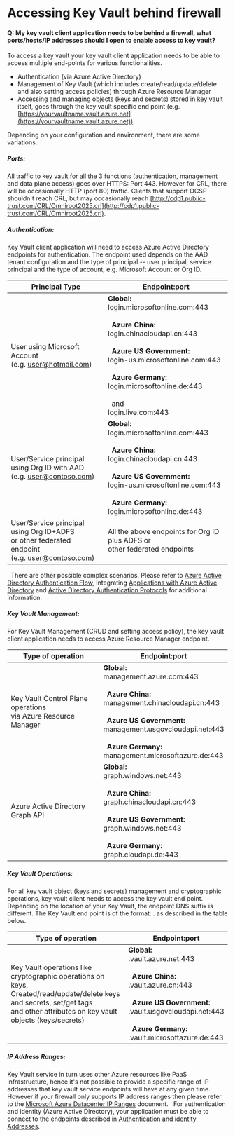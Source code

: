 <properties
	pageTitle="Accessing Key Vault behind firewall | Microsoft Azure"
	description="Learn how to access Key Vault from an application behind a firewall"
	services="key-vault"
	documentationCenter=""
	authors="amitbapat"
	manager="mbaldwin"
	tags="azure-resource-manager"/>

<tags
	ms.service="key-vault"
	ms.workload="identity"
	ms.tgt_pltfrm="na"
	ms.devlang="na"
	ms.topic="hero-article"
	ms.date="09/13/2016"
	ms.author="amitbapat"/>

# Accessing Key Vault behind firewall
#### Q: My key vault client application needs to be behind a firewall, what ports/hosts/IP addresses should I open to enable access to key vault?

To access a key vault your key vault client application needs to be able to access multiple end-points for various functionalities.
- Authentication (via Azure Active Directory)
- Management of Key Vault (which includes create/read/update/delete and also setting access policies) through Azure Resource Manager
- Accessing and managing objects (keys and secrets) stored in key vault itself, goes through the key vault specific end point (e.g. [https://yourvaultname.vault.azure.net](https://yourvaultname.vault.azure.net)).  

Depending on your configuration and environment, there are some variations.   

##### Ports:

All traffic to key vault for all the 3 functions (authentication, management and data plane access) goes over HTTPS: Port 443. However for CRL, there will be occasionally HTTP (port 80) traffic. Clients that support OCSP shouldn't reach CRL, but may occasionally reach [http://cdp1.public-trust.com/CRL/Omniroot2025.crl](http://cdp1.public-trust.com/CRL/Omniroot2025.crl).  

##### Authentication:

Key Vault client application will need to access Azure Active Directory endpoints for authentication. The endpoint used depends on the AAD tenant configuration and the type of principal -- user principal, service principal and the type of account, e.g. Microsoft Account or Org ID.  

| Principal Type | Endpoint:port |
|----------------|---------------|
| User using Microsoft Account<br> (e.g. user@hotmail.com) | **Global:**<br> login.microsoftonline.com:443<br><br>   **Azure China:**<br> login.chinacloudapi.cn:443<br><br>   **Azure US Government:**<br> login-us.microsoftonline.com:443<br><br>   **Azure Germany:**<br> login.microsoftonline.de:443<br><br>   and <br>login.live.com:443   |
| User/Service principal using Org ID with AAD<br> (e.g. user@contoso.com) | **Global:**<br> login.microsoftonline.com:443<br><br>   **Azure China:**<br> login.chinacloudapi.cn:443<br><br>   **Azure US Government:**<br> login-us.microsoftonline.com:443<br><br>   **Azure Germany:**<br> login.microsoftonline.de:443 |
| User/Service principal using Org ID+ADFS<br> or other federated endpoint<br> (e.g. user@contoso.com) | All the above endpoints for Org ID plus ADFS or<br> other federated endpoints |

  There are other possible complex scenarios. Please refer to [Azure Active Directory Authentication Flow](/documentation/articles/active-directory-authentication-scenarios/), Integrating [Applications with Azure Active Directory](/documentation/articles/active-directory-integrating-applications/) and [Active Directory Authentication Protocols](https://msdn.microsoft.com/library/azure/dn151124.aspx) for additional information.  

##### Key Vault Management:

For Key Vault Management (CRUD and setting access policy), the key vault client application needs to access Azure Resource Manager endpoint.  

| Type of operation | Endpoint:port |
|----------------|---------------|
| Key Vault Control Plane operations<br> via Azure Resource Manager | **Global:**<br> management.azure.com:443<br><br>   **Azure China:**<br> management.chinacloudapi.cn:443<br><br>   **Azure US Government:**<br> management.usgovcloudapi.net:443<br><br>   **Azure Germany:**<br> management.microsoftazure.de:443 |
| Azure Active Directory Graph API | **Global:**<br> graph.windows.net:443<br><br>   **Azure China:**<br> graph.chinacloudapi.cn:443<br><br>   **Azure US Government:**<br> graph.windows.net:443<br><br>   **Azure Germany:**<br> graph.cloudapi.de:443 |

##### Key Vault Operations:

For all key vault object (keys and secrets) management and cryptographic operations, key vault client needs to access the key vault end point. Depending on the location of your Key Vault, the endpoint DNS suffix is different. The Key Vault end point is of the format: <vault-name>.<region-specific-dns-suffix> as described in the table below.  

| Type of operation | Endpoint:port |
|----------------|---------------|
| Key Vault operations like cryptographic operations on keys, <br>Created/read/update/delete keys and secrets, set/get tags<br> and other attributes on key vault objects (keys/secrets)     | **Global:**<br> <vault-name>.vault.azure.net:443<br><br>   **Azure China:**<br> <vault-name>.vault.azure.cn:443<br><br>   **Azure US Government:**<br> <vault-name>.vault.usgovcloudapi.net:443<br><br>   **Azure Germany:**<br> <vault-name>.vault.microsoftazure.de:443 |

##### IP Address Ranges:
Key Vault service in turn uses other Azure resources like PaaS infrastructure, hence it's not possible to provide a specific range of IP addresses that key vault service endpoints will have at any given time. However if your firewall only supports IP address ranges then please refer to the [Microsoft Azure Datacenter IP Ranges](https://www.microsoft.com/download/details.aspx?id=41653) document.   For authentication and identity (Azure Active Directory), your application must be able to connect to the endpoints described in [Authentication and identity Addresses](https://support.office.com/article/Office-365-URLs-and-IP-address-ranges-8548a211-3fe7-47cb-abb1-355ea5aa88a2).
